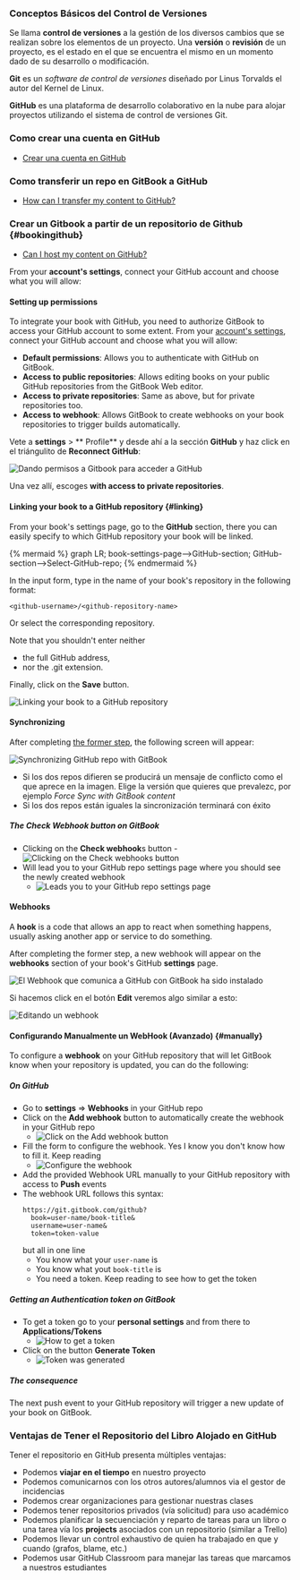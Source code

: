 ### Conceptos Básicos del Control de Versiones

Se llama **control de versiones** a la gestión de los diversos cambios que se realizan sobre los elementos de un proyecto. Una **versión** o **revisión** de un proyecto, es el estado en el que se encuentra el mismo en un momento dado de su desarrollo o modificación.

**Git**  es un *software de control de versiones* diseñado por Linus Torvalds el autor del Kernel de Linux.

**GitHub** es una plataforma de desarrollo colaborativo en la nube para alojar proyectos utilizando el sistema de control de versiones Git.

### Como crear una cuenta en GitHub

* [Crear una cuenta en GitHub](https://github.com/join?source=header-home)

### Como transferir un repo en GitBook a GitHub 

* [How can I transfer my content to GitHub?](https://help.gitbook.com/github/how-can-i-export-to-repo.html)

### Crear un Gitbook a partir de un repositorio de Github {#bookingithub}

* [Can I host my content on GitHub?](https://help.gitbook.com/github/can-i-host-on-github.html)


From your **account's settings**, connect your GitHub account and choose what you will allow:

#### Setting up permissions

To integrate your book with GitHub, you need to authorize GitBook to access your GitHub account to some extent. From your [account's settings](https://www.gitbook.com/settings "account settings"), connect your GitHub account and choose what you will allow:

* **Default permissions**: Allows you to authenticate with GitHub on GitBook.
* **Access to public repositories**: Allows editing books on your public GitHub repositories from the GitBook Web editor.
* **Access to private repositories**: Same as above, but for private repositories too.
* **Access to webhook**: Allows GitBook to create webhooks on your book repositories to trigger builds automatically.

Vete a **settings** > ** Profile** y desde ahí a la sección **GitHub** y haz click en el triángulito de **Reconnect GitHub**:

![Dando permisos a Gitbook para acceder a GitHub](/assets/colaboracion/dandopermisosagitbookparaaccederagithub.png)

Una vez allí, escoges **with access to private repositories**.


#### Linking your book to a GitHub repository {#linking} 

From your book's settings page, go to the **GitHub** section, there you can easily specify to which GitHub repository your book will be linked.


{% mermaid %}
graph LR;
  book-settings-page-->GitHub-section;
  GitHub-section-->Select-GitHub-repo;
{% endmermaid %}



In the input form, type in the name of your book's repository in the following format:

```
<github-username>/<github-repository-name>
```

Or select the corresponding repository.

Note that you shouldn't enter neither 
* the full GitHub address, 
* nor the .git extension.

Finally, click on the **Save** button.

![Linking your book to a GitHub repository](/assets/colaboracion/linkingyourbooktoagithubrepo.png)

#### Synchronizing 

After completing [the former step](#linking), the following screen will appear: 

![Synchronizing GitHub repo with GitBook](/assets/colaboracion/syncgithubgitbook.png)

* Si los dos repos difieren se producirá un mensaje de conflicto como el que aprece en la imagen. Elige la versión que quieres que prevalezc, por ejemplo *Force Sync with GitBook content* 
* Si los dos repos están iguales la sincronización terminará con éxito

##### The Check Webhook button on GitBook

* Clicking on the **Check webhook**s button 
  -![Clicking on the **Check webhook**s button](/assets/colaboracion/check-webhook-button-gitbook.png)
* Will lead you to your GitHub repo settings page where you should see the newly created webhook
  - ![Leads you to your GitHub repo settings page](/assets/colaboracion/leads-you-to-github-webhook.png)



#### Webhooks

A **hook** is a code that allows an app to react when something happens, usually asking another app or service to do something.

After completing the former step, a new webhook  will appear on the **webhooks** section of your book's GitHub **settings** page. 

![El Webhook que comunica a GitHub con GitBook ha sido instalado](/assets/colaboracion/webhookinstalledforgithubrepo.png)

Si hacemos click en el botón **Edit** veremos algo similar a esto:

![Editando un webhook](/assets/colaboracion/ediciondeunwebhook.png)

#### Configurando Manualmente un WebHook (Avanzado) {#manually}

To configure a **webhook** on your GitHub repository that will let GitBook know when your repository is updated, you can do the following:

##### On GitHub
* Go to **settings** ⇒ **Webhooks** in your GitHub repo
* Click on the **Add webhook** button to automatically create the webhook in your GitHub repo
  - ![Click on the **Add webhook** button](/assets/colaboracion/add-webhook-button.png)
* Fill the form to configure the webhook. Yes I know you don't know how to fill it. Keep reading
  - ![Configure the webhook](/assets/colaboracion/configuring-webhook.png)
* Add the provided Webhook URL manually to your GitHub repository with access to **Push** events
* The webhook URL follows this syntax: 
  ```
  https://git.gitbook.com/github?
    book=user-name/book-title&
    username=user-name&
    token=token-value
  ```
  but all in one line
  - You know what your `user-name` is
  - You know what yout `book-title` is
  - You need a token. Keep reading to see how to get the token
    
##### Getting an Authentication token on GitBook

* To get a token go to your **personal settings** and from there to **Applications/Tokens**
  - ![How to get a token](/assets/colaboracion/generate-a-token.png)
* Click on the button **Generate Token**
  - ![Token was generated](/token-generado.png)
  

##### The consequence

The next push event to your GitHub repository will trigger a new update of your book on GitBook.


### Ventajas de Tener el Repositorio del Libro Alojado en GitHub

Tener el repositorio en GitHub presenta múltiples ventajas:

* Podemos **viajar en el tiempo** en nuestro proyecto
* Podemos comunicarnos con los otros autores/alumnos via el gestor de incidencias
* Podemos crear organizaciones para gestionar nuestras clases
* Podemos tener repositorios privados (vía solicitud) para uso académico
* Podemos planificar la secuenciación y reparto de tareas para un libro o una tarea vía los **projects** asociados con un repositorio (similar a Trello)
* Podemos llevar un control exhaustivo de quien ha trabajado en que y cuando (grafos, blame, etc.)
* Podemos usar GitHub Classroom para manejar las tareas que marcamos a nuestros estudiantes






